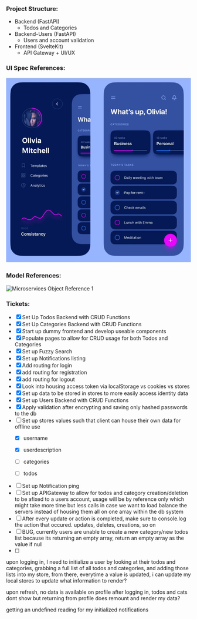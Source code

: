 ### Project Structure:
* Backend (FastAPI)
  * Todos and Categories
* Backend-Users (FastAPI)
  * Users and account validation
* Frontend (SvelteKit)
  * API Gateway + UI/UX


### UI Spec References:
![Microservices Object Reference 1](Docs\UI-Spec.JPG)
### Model References:
![Microservices Object Reference 1](Docs\Microservices-Architecture.png)

### Tickets:
* [x] Set Up Todos Backend with CRUD Functions
* [x] Set Up Categories Backend with CRUD Functions
* [x] Start up dummy frontend and develop useable components
* [x] Populate pages to allow for CRUD usage for both Todos and Categories
* [x] Set up Fuzzy Search
* [x] Set up Notifications listing
* [x] Add routing for login
* [x] add routing for registration
* [x] add routing for logout
* [x] Look into housing access token via localStorage vs cookies vs stores
* [x] Set up data to be stored in stores to more easily access identity data
* [x] Set up Users Backend with CRUD Functions
* [x] Apply validation after encrypting and saving only hashed passwords to the db
* [ ] Set up stores values such that client can house their own data for offline use
  * [x] username
  * [x] userdescription
  * [ ] categories
  * [ ] todos


* [ ] Set up Notification ping
* [ ] Set up APIGateway to allow for todos and category creation/deletion to be afixed to a users account, usage will be by reference only which might take more time but less calls in case we want to load balance the servers instead of housing them all on one array within the db system
* [ ] After every update or action is completed, make sure to console.log the action that occured. updates, deletes, creations, so on
* [ ] BUG, currently users are unable to create a new category/new todos list because its returning an empty array, return an empty array as the value if null
* [ ]


upon logging in, I need to initialize a user by looking at their todos and categories, grabbing a full list of all todos and categories, and adding those lists into my store, from there, everytime a value is updated, i can update my local stores to update what information to render?

upon refresh, no data is available on profile after logging in, todos and cats dont show but returning from profile does remount and render my data?

getting an undefined reading for my initialized notifications
